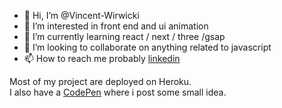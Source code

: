- 👋 Hi, I’m @Vincent-Wirwicki
- 👀 I’m interested in front end and ui animation
- 🌱 I’m currently learning react / next / three /gsap
- 💞️ I’m looking to collaborate on anything related to javascript
- 📫 How to reach me probably [linkedin](https://www.linkedin.com/in/vincent-wirwicki-3819539b/)

Most of my project are deployed on Heroku.  
I also have a [CodePen](https://codepen.io/vincent-wrck) where i post some small idea.

<!---
Vincent-Wirwicki/Vincent-Wirwicki is a ✨ special ✨ repository because its `README.md` (this file) appears on your GitHub profile.
You can click the Preview link to take a look at your changes.
--->
